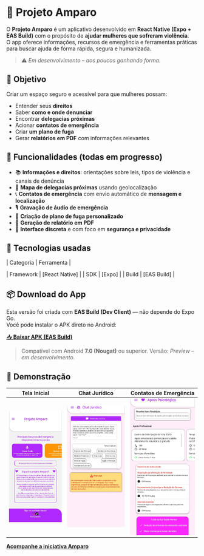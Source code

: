 # 💜 Projeto Amparo
O **Projeto Amparo** é um aplicativo desenvolvido em **React Native (Expo + EAS Build)** com o propósito de **ajudar mulheres que sofreram violência**.  
O app oferece informações, recursos de emergência e ferramentas práticas para buscar ajuda de forma rápida, segura e humanizada.

> ⚠️ *Em desenvolvimento – aos poucos ganhando forma.*

## 🎯 Objetivo

Criar um espaço seguro e acessível para que mulheres possam:
- Entender seus **direitos**
- Saber **como e onde denunciar**
- Encontrar **delegacias próximas**
- Acionar **contatos de emergência**
- Criar **um plano de fuga**
- Gerar **relatórios em PDF** com informações relevantes

## 🚀 Funcionalidades (todas em progresso)

- 📚 **Informações e direitos**: orientações sobre leis, tipos de violência e canais de denúncia  
- 🧭 **Mapa de delegacias próximas** usando geolocalização  
- 📞 **Contatos de emergência** com envio automático de **mensagem e localização**  
- 🎙️ **Gravação de áudio de emergência**  
- 📝 **Criação de plano de fuga personalizado**  
- 📄 **Geração de relatório em PDF**  
- 🔐 **Interface discreta** e com foco em **segurança e privacidade**

## 🧩 Tecnologias usadas

| Categoria | Ferramenta |

| Framework | [React Native] |
| SDK | [Expo] |
| Build | [EAS Build] |

## 📦 Download do App

Esta versão foi criada com **EAS Build (Dev Client)** — não depende do Expo Go.  
Você pode instalar o APK direto no Android:

[📥 **Baixar APK (EAS Build)**](https://expo.dev/accounts/yashimayu/projects/ProjetoAmparo/builds/a05bb379-3679-43b8-935f-93a40254bffe)

> Compatível com Android **7.0 (Nougat)** ou superior. 
> Versão: *Preview – em desenvolvimento.*

## 📸 Demonstração

| Tela Inicial | Chat Jurídico | Contatos de Emergência |
|---------------|--------------------|--------------------------|
| ![Tela Inicial](./screenshots/home.jpg) | ![Direitos](./screenshots/chatjuridico.jpg) | ![Emergência](./screenshots/apoiopsicologico.jpg) |

 [**Acompanhe a iniciativa Amparo**](https://linktr.ee/amparoofc?fbclid=PAZXh0bgNhZW0CMTEAAacRpK_nTAC1_9dZA5MQNfFDPutoSjCGjNwSjlbeKW5mkeIFCtjFOXTwSscjhw_aem_C_V0zv7Um-dMZcCxR9CZDw)


